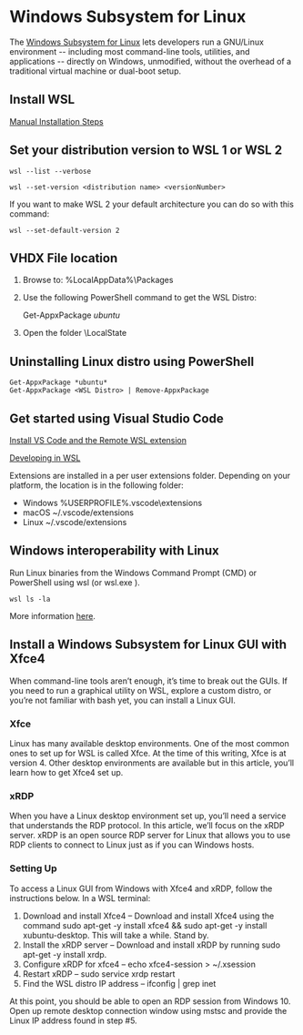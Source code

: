 # Windows Subsystem for Linux

The [Windows Subsystem for Linux](https://docs.microsoft.com/en-us/windows/wsl/) lets developers run a GNU/Linux environment -- including most command-line tools, utilities, and applications -- directly on Windows, unmodified, without the overhead of a traditional virtual machine or dual-boot setup.

## Install WSL

[Manual Installation Steps](https://docs.microsoft.com/en-us/windows/wsl/install-win10#manual-installation-steps)


## Set your distribution version to WSL 1 or WSL 2

    wsl --list --verbose

    wsl --set-version <distribution name> <versionNumber>

If you want to make WSL 2 your default architecture you can do so with this command:

    wsl --set-default-version 2

## VHDX File location

1. Browse to: %LocalAppData%\Packages
2. Use the following PowerShell command to get the WSL Distro:

    Get-AppxPackage *ubuntu*

3. Open the folder <WSL Distro>\LocalState

## Uninstalling Linux distro using PowerShell

    Get-AppxPackage *ubuntu*
    Get-AppxPackage <WSL Distro> | Remove-AppxPackage

## Get started using Visual Studio Code

[Install VS Code and the Remote WSL extension](https://docs.microsoft.com/en-us/windows/wsl/tutorials/wsl-vscode)

[Developing in WSL](https://code.visualstudio.com/docs/remote/wsl)

Extensions are installed in a per user extensions folder. Depending on your platform, the location is in the following folder:

* Windows %USERPROFILE%\.vscode\extensions
* macOS ~/.vscode/extensions
* Linux ~/.vscode/extensions

## Windows interoperability with Linux

Run Linux binaries from the Windows Command Prompt (CMD) or PowerShell using wsl <command> (or wsl.exe <command>).

    wsl ls -la

More information [here](https://docs.microsoft.com/en-us/windows/wsl/interop#run-linux-tools-from-a-windows-command-line).


## Install a Windows Subsystem for Linux GUI with Xfce4
When command-line tools aren’t enough, it’s time to break out the GUIs. If you need to run a graphical utility on WSL, explore a custom distro, or you’re not familiar with bash yet, you can install a Linux GUI.

### Xfce
Linux has many available desktop environments. One of the most common ones to set up for WSL is called Xfce. At the time of this writing, Xfce is at version 4. Other desktop environments are available but in this article, you’ll learn how to get Xfce4 set up.

### xRDP
When you have a Linux desktop environment set up, you’ll need a service that understands the RDP protocol. In this article, we’ll focus on the xRDP server. xRDP is an open source RDP server for Linux that allows you to use RDP clients to connect to Linux just as if you can Windows hosts.

### Setting Up
To access a Linux GUI from Windows with Xfce4 and xRDP, follow the instructions below. In a WSL terminal:

1. Download and install Xfce4 – Download and install Xfce4 using the command sudo apt-get -y install xfce4 && sudo apt-get -y install xubuntu-desktop. This will take a while. Stand by.
2. Install the xRDP server – Download and install xRDP by running sudo apt-get -y install xrdp.
3. Configure xRDP for xfce4 – echo xfce4-session > ~/.xsession
4. Restart xRDP – sudo service xrdp restart
5. Find the WSL distro IP address – ifconfig | grep inet

At this point, you should be able to open an RDP session from Windows 10. Open up remote desktop connection window using mstsc and provide the Linux IP address found in step #5.